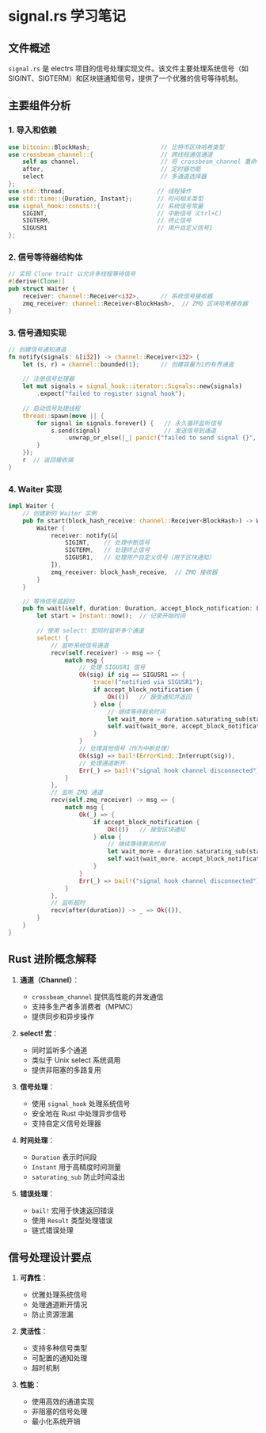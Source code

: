 # signal.rs 学习笔记

## 文件概述
`signal.rs` 是 electrs 项目的信号处理实现文件。该文件主要处理系统信号（如 SIGINT、SIGTERM）和区块链通知信号，提供了一个优雅的信号等待机制。

## 主要组件分析

### 1. 导入和依赖
```rust
use bitcoin::BlockHash;                    // 比特币区块哈希类型
use crossbeam_channel::{                   // 跨线程通信通道
    self as channel,                       // 将 crossbeam_channel 重命名为 channel
    after,                                 // 定时器功能
    select                                 // 多通道选择器
};
use std::thread;                          // 线程操作
use std::time::{Duration, Instant};       // 时间相关类型
use signal_hook::consts::{                // 系统信号常量
    SIGINT,                               // 中断信号（Ctrl+C）
    SIGTERM,                              // 终止信号
    SIGUSR1                               // 用户自定义信号1
};
```

### 2. 信号等待器结构体
```rust
// 实现 Clone trait 以允许多线程等待信号
#[derive(Clone)]
pub struct Waiter {
    receiver: channel::Receiver<i32>,      // 系统信号接收器
    zmq_receiver: channel::Receiver<BlockHash>,  // ZMQ 区块哈希接收器
}
```

### 3. 信号通知实现
```rust
// 创建信号通知通道
fn notify(signals: &[i32]) -> channel::Receiver<i32> {
    let (s, r) = channel::bounded(1);      // 创建容量为1的有界通道
    
    // 注册信号处理器
    let mut signals = signal_hook::iterator::Signals::new(signals)
        .expect("failed to register signal hook");
    
    // 启动信号处理线程
    thread::spawn(move || {
        for signal in signals.forever() {   // 永久循环监听信号
            s.send(signal)                  // 发送信号到通道
                .unwrap_or_else(|_| panic!("failed to send signal {}", signal));
        }
    });
    r  // 返回接收端
}
```

### 4. Waiter 实现
```rust
impl Waiter {
    // 创建新的 Waiter 实例
    pub fn start(block_hash_receive: channel::Receiver<BlockHash>) -> Waiter {
        Waiter {
            receiver: notify(&[
                SIGINT,    // 处理中断信号
                SIGTERM,   // 处理终止信号
                SIGUSR1,   // 处理用户自定义信号（用于区块通知）
            ]),
            zmq_receiver: block_hash_receive,  // ZMQ 接收器
        }
    }

    // 等待信号或超时
    pub fn wait(&self, duration: Duration, accept_block_notification: bool) -> Result<()> {
        let start = Instant::now();  // 记录开始时间
        
        // 使用 select! 宏同时监听多个通道
        select! {
            // 监听系统信号通道
            recv(self.receiver) -> msg => {
                match msg {
                    // 处理 SIGUSR1 信号
                    Ok(sig) if sig == SIGUSR1 => {
                        trace!("notified via SIGUSR1");
                        if accept_block_notification {
                            Ok(())   // 接受通知并返回
                        } else {
                            // 继续等待剩余时间
                            let wait_more = duration.saturating_sub(start.elapsed());
                            self.wait(wait_more, accept_block_notification)
                        }
                    }
                    // 处理其他信号（作为中断处理）
                    Ok(sig) => bail!(ErrorKind::Interrupt(sig)),
                    // 处理通道断开
                    Err(_) => bail!("signal hook channel disconnected"),
                }
            },
            // 监听 ZMQ 通道
            recv(self.zmq_receiver) -> msg => {
                match msg {
                    Ok(_) => {
                        if accept_block_notification {
                            Ok(())   // 接受区块通知
                        } else {
                            // 继续等待剩余时间
                            let wait_more = duration.saturating_sub(start.elapsed());
                            self.wait(wait_more, accept_block_notification)
                        }
                    }
                    Err(_) => bail!("signal hook channel disconnected"),
                }
            },
            // 监听超时
            recv(after(duration)) -> _ => Ok(()),
        }
    }
}
```

## Rust 进阶概念解释

1. **通道（Channel）**：
   - `crossbeam_channel` 提供高性能的并发通信
   - 支持多生产者多消费者（MPMC）
   - 提供同步和异步操作

2. **select! 宏**：
   - 同时监听多个通道
   - 类似于 Unix select 系统调用
   - 提供非阻塞的多路复用

3. **信号处理**：
   - 使用 `signal_hook` 处理系统信号
   - 安全地在 Rust 中处理异步信号
   - 支持自定义信号处理器

4. **时间处理**：
   - `Duration` 表示时间段
   - `Instant` 用于高精度时间测量
   - `saturating_sub` 防止时间溢出

5. **错误处理**：
   - `bail!` 宏用于快速返回错误
   - 使用 `Result` 类型处理错误
   - 链式错误处理

## 信号处理设计要点

1. **可靠性**：
   - 优雅处理系统信号
   - 处理通道断开情况
   - 防止资源泄漏

2. **灵活性**：
   - 支持多种信号类型
   - 可配置的通知处理
   - 超时机制

3. **性能**：
   - 使用高效的通道实现
   - 非阻塞的信号处理
   - 最小化系统开销 